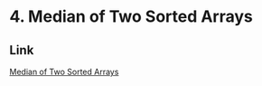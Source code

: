 # 4. Median of Two Sorted Arrays

## Link
[Median of Two Sorted Arrays](https://leetcode.com/problems/median-of-two-sorted-arrays/)